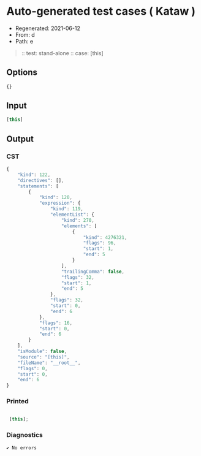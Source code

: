 # Auto-generated test cases ( Kataw )
- Regenerated: 2021-06-12
- From: d
- Path: e
> :: test: stand-alone
> :: case: [this]
## Options

`````js
{}
`````
## Input

`````js
[this]
`````
## Output

### CST

```javascript
{
    "kind": 122,
    "directives": [],
    "statements": [
        {
            "kind": 120,
            "expression": {
                "kind": 119,
                "elementList": {
                    "kind": 270,
                    "elements": [
                        {
                            "kind": 4276321,
                            "flags": 96,
                            "start": 1,
                            "end": 5
                        }
                    ],
                    "trailingComma": false,
                    "flags": 32,
                    "start": 1,
                    "end": 5
                },
                "flags": 32,
                "start": 0,
                "end": 6
            },
            "flags": 16,
            "start": 0,
            "end": 6
        }
    ],
    "isModule": false,
    "source": "[this]",
    "fileName": "__root__",
    "flags": 0,
    "start": 0,
    "end": 6
}
```

### Printed

```javascript

 [this]; 
```

### Diagnostics

```javascript
✔ No errors
```

